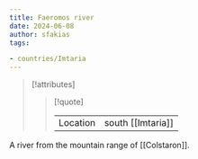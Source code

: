 ```yaml
---
title: Faeromos river
date: 2024-06-08
author: sfakias
tags:

- countries/Imtaria
---
```

> [!attributes]
> 
> > [!quote]
> >
> > | | |
> > | --- | --- |
> > | Location | south [[Imtaria]] |

A river from the mountain range of [[Colstaron]].